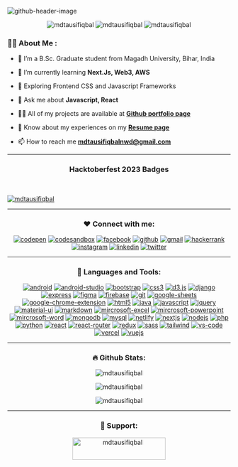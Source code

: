 ![github-header-image](https://github.com/mdtausifiqbal/mdtausifiqbal/assets/33699526/1bc1a68e-54b1-4ca6-87ac-7c702772b167)

<section id="badges">
  <p align="center">
    <img src="https://img.shields.io/badge/Made%20with-Markdown-1f425f.svg" alt="mdtausifiqbal" />
    <img src="https://komarev.com/ghpvc/?username=mdtausifiqbal&label=Profile%20views&color=0e75b6&style=flat" alt="mdtausifiqbal" />
    <img src="https://img.shields.io/github/followers/mdtausifiqbal.svg?style=social&label=Follow&maxAge=2592000" alt="mdtausifiqbal" />
  </p>
</section>

<section id="about-me">
  <h3 align="left">👨‍💻 About Me :</h3>

  - 📌 I’m a B.Sc. Graduate student from Magadh University, Bihar, India

  - 🌱 I’m currently learning **Next.Js, Web3, AWS**

  - 🧡 Exploring Frontend CSS and Javascript Frameworks

  - 💬 Ask me about **Javascript, React**

  - 👨‍💻 All of my projects are available at [**Github portfolio page**](https://mdtausifiqbal.github.io/)

  - 📄 Know about my experiences on my [**Resume page**](https://mdtausifiqbal.github.io/resume/)

  - 📫 How to reach me **mdtausifiqbalnwd@gmail.com**
</section>

<hr/>

<section id="hacktoberfest">
  <h3 align="center">Hacktoberfest 2023 Badges</h3>
  <br/>
  <p><a href="https://holopin.io/@mdtausifiqbal" target="_blank"><img src="https://holopin.me/mdtausifiqbal" alt="mdtausifiqbal"/></a></p>
</section>

<hr/>

<section id="connect">
  <h3 align="center">❤ Connect with me:</h3>
  <p align="center">
    <a href="https://codepen.io/mdtausifiqbal" target="_blank"><img src="https://img.shields.io/badge/Codepen-000000?style=for-the-badge&logo=codepen&logoColor=white" alt="codepen" /></a>
    <a href="https://codesandbox.io/u/mdtausifiqbal" target="_blank"><img src="https://img.shields.io/badge/Codesandbox-000000?style=for-the-badge&logo=CodeSandbox&logoColor=white" alt="codesandbox" /></a>
    <a href="https://fb.com/mdtausifiqbal.dev" target="_blank"><img src="https://img.shields.io/badge/Facebook-1877F2?style=for-the-badge&logo=facebook&logoColor=white" alt="facebook"/></a>
    <a href="https://github.com/mdtausifiqbal" target="_blank"><img src="https://img.shields.io/badge/GitHub-100000?style=for-the-badge&logo=github&logoColor=white" alt="github" /></a>
    <a href="mailto:mdtausifiqbalnwd@gmail.com" target="_blank"><img src="https://img.shields.io/badge/Gmail-D14836?style=for-the-badge&logo=gmail&logoColor=white" alt="gmail"/></a>
    <a href="https://www.hackerrank.com/mdtausifiqbalnwd" target="_blank"><img src="https://img.shields.io/badge/-Hackerrank-2EC866?style=for-the-badge&logo=HackerRank&logoColor=white" alt="hackerrank" /></a>
    <a href="https://instagram.com/mdtausifiqbal.dev" target="_blank"><img src="https://img.shields.io/badge/Instagram-E4405F?style=for-the-badge&logo=instagram&logoColor=white" alt="instagram"/></a>
    <a href="https://linkedin.com/in/mdtausifiqbal" target="_blank"><img src="https://img.shields.io/badge/LinkedIn-0077B5?style=for-the-badge&logo=linkedin&logoColor=white" alt="linkedin"/></a>
    <a href="https://twitter.com/mdtausifiqbal5" target="_blank"><img src="https://img.shields.io/badge/Twitter-1DA1F2?style=for-the-badge&logo=twitter&logoColor=white" alt="twitter"/></a>
  </p>
</section>

<hr/>

<section id="tech">
  <h3 align="center">🚀 Languages and Tools:</h3>
  <p align="center">
    <a href="https://developer.android.com" target="_blank" rel="noreferrer"><img src="https://img.shields.io/badge/Android-3DDC84?style=for-the-badge&logo=android&logoColor=white" alt="android"/></a>
    <a href="https://developer.android.com" target="_blank" rel="noreferrer"><img src="https://img.shields.io/badge/Android_Studio-3DDC84?style=for-the-badge&logo=android-studio&logoColor=white" alt="android-studio"/></a>
    <a href="https://getbootstrap.com" target="_blank" rel="noreferrer"><img src="https://img.shields.io/badge/Bootstrap-563D7C?style=for-the-badge&logo=bootstrap&logoColor=white" alt="bootstrap"/></a>
    <a href="https://www.w3schools.com/css/" target="_blank" rel="noreferrer"><img src="https://img.shields.io/badge/CSS-2965f1?&style=for-the-badge&logo=css3&logoColor=white" alt="css3"/></a>
    <a href="https://d3js.org/" target="_blank" rel="noreferrer"><img src="https://img.shields.io/badge/D3.js-F57F4F?style=for-the-badge&logo=d3.js&logoColor=white" alt="d3.js"/></a>
    <a href="https://www.djangoproject.com/" target="_blank" rel="noreferrer"><img src="https://img.shields.io/badge/Django-092E20?style=for-the-badge&logo=django&logoColor=white" alt="django"/></a>
    <a href="https://expressjs.com" target="_blank" rel="noreferrer"><img src="https://img.shields.io/badge/Express.js-404D59?style=for-the-badge&logo=express&logoColor=white" alt="express"/></a>
    <a href="https://www.figma.com/" target="_blank" rel="noreferrer"><img src="https://img.shields.io/badge/Figma-F24E1E?style=for-the-badge&logo=figma&logoColor=white" alt="figma"/></a>
    <a href="https://firebase.google.com/" target="_blank" rel="noreferrer"><img src="https://img.shields.io/badge/Firebase-F5820D?style=for-the-badge&logo=firebase&logoColor=white" alt="firebase"/></a>
    <a href="https://git-scm.com/" target="_blank" rel="noreferrer"><img src="https://img.shields.io/badge/Git-E44C30?style=for-the-badge&logo=git&logoColor=white" alt="git"/></a>
    <a href="https://sheets.google.com/" target="_blank" rel="noreferrer"><img src="https://img.shields.io/badge/Google%20Sheets-34A853?style=for-the-badge&logo=google-sheets&logoColor=white" alt="google-sheets"/></a>
    <a href="https://developer.chrome.com/docs/extensions/mv3/" target="_blank" rel="noreferrer"><img src="https://img.shields.io/badge/Google_chrome-4285F4?style=for-the-badge&logo=Google-chrome&logoColor=white" alt="google-chrome-extension"/></a>
    <a href="https://www.w3.org/html/" target="_blank" rel="noreferrer"><img src="https://img.shields.io/badge/HTML-F5820D?style=for-the-badge&logo=html5&logoColor=white" alt="html5"/></a>
    <a href="https://www.java.com" target="_blank" rel="noreferrer"><img src="https://img.shields.io/badge/Java-FF0000?style=for-the-badge&logo=openjdk&logoColor=white" alt="java"/></a>
    <a href="https://developer.mozilla.org/en-US/docs/Web/JavaScript" target="_blank" rel="noreferrer"><img src="https://img.shields.io/badge/JavaScript-323330?style=for-the-badge&logo=javascript&logoColor=F7DF1E" alt="javascript"/></a>
    <a href="https://jquery.com/" target="_blank" rel="noreferrer"><img src="https://img.shields.io/badge/jQuery-0769AD?style=for-the-badge&logo=jquery&logoColor=white" alt="jquery"/></a>
    <a href="https://mui.com/" target="_blank" rel="noreferrer"><img src="https://img.shields.io/badge/Material--UI-0081CB?style=for-the-badge&logo=mui&logoColor=white" alt="material-ui"></a>
    <a href="https://www.markdownguide.org/" target="_blank" rel="noreferrer"><img src="https://img.shields.io/badge/Markdown-000000?style=for-the-badge&logo=markdown&logoColor=white" alt="markdown"></a>
    <a href="https://www.microsoft.com/en-in/microsoft-365/excel" target="_blank" rel="noreferrer"><img src="https://img.shields.io/badge/Microsoft_Excel-217346?style=for-the-badge&logo=microsoft-excel&logoColor=white" alt="mircrosoft-excel"></a>
    <a href="https://www.microsoft.com/en-in/microsoft-365/powerpoint" target="_blank" rel="noreferrer"><img src="https://img.shields.io/badge/Microsoft_PowerPoint-B7472A?style=for-the-badge&logo=microsoft-powerpoint&logoColor=white" alt="mircrosoft-powerpoint"></a>
    <a href="https://www.microsoft.com/en-in/microsoft-365/word" target="_blank" rel="noreferrer"><img src="https://img.shields.io/badge/Microsoft_Word-2B579A?style=for-the-badge&logo=microsoft-word&logoColor=white" alt="mircrosoft-word"></a>
    <a href="https://www.mongodb.com/" target="_blank" rel="noreferrer"><img src="https://img.shields.io/badge/MongoDB-4EA94B?style=for-the-badge&logo=mongodb&logoColor=white" alt="mongodb"></a>
    <a href="https://www.mysql.com/" target="_blank" rel="noreferrer"><img src="https://img.shields.io/badge/MySQL-005C84?style=for-the-badge&logo=mysql&logoColor=white" alt="mysql"></a>
    <a href="https://www.netlify.com/" target="_blank" rel="noreferrer"><img src="https://img.shields.io/badge/Netlify-00C7B7?style=for-the-badge&logo=netlify&logoColor=white" alt="netlify"></a>
    <a href="https://nextjs.org/" target="_blank" rel="noreferrer"><img src="https://img.shields.io/badge/Next.js-000000?style=for-the-badge&logo=next.js&logoColor=white" alt="nextjs"></a>
    <a href="https://nodejs.org" target="_blank" rel="noreferrer"><img src="https://img.shields.io/badge/Node.js-43853D?style=for-the-badge&logo=node.js&logoColor=white" alt="nodejs"></a>
    <a href="https://www.php.net" target="_blank" rel="noreferrer"><img src="https://img.shields.io/badge/PHP-777BB4?style=for-the-badge&logo=php&logoColor=white" alt="php"></a>
    <a href="https://www.python.org" target="_blank" rel="noreferrer"><img src="https://img.shields.io/badge/Python-3776AB?style=for-the-badge&logo=python&logoColor=white" alt="python"></a>
    <a href="https://reactjs.org/" target="_blank" rel="noreferrer"><img src="https://img.shields.io/badge/React-20232A?style=for-the-badge&logo=react&logoColor=61DAFB" alt="react"></a>
    <a href="https://reactrouter.com/" target="_blank" rel="noreferrer"><img src="https://img.shields.io/badge/React_Router-CA4245?style=for-the-badge&logo=react-router&logoColor=white" alt="react-router"></a>
    <a href="https://redux.js.org" target="_blank" rel="noreferrer"><img src="https://img.shields.io/badge/Redux-593D88?style=for-the-badge&logo=redux&logoColor=white" alt="redux"></a>
    <a href="https://sass-lang.com" target="_blank" rel="noreferrer"><img src="https://img.shields.io/badge/Sass-CC6699?style=for-the-badge&logo=sass&logoColor=white" alt="sass"></a>
    <a href="https://tailwindcss.com/" target="_blank" rel="noreferrer"><img src="https://img.shields.io/badge/Tailwind_CSS-38B2AC?style=for-the-badge&logo=tailwind-css&logoColor=white" alt="tailwind"></a>
    <a href="https://code.visualstudio.com/" target="_blank" rel="noreferrer"><img src="https://img.shields.io/badge/Visual_Studio_Code-0078D4?style=for-the-badge&logo=visual%20studio%20code&logoColor=white" alt="vs-code"></a>
    <a href="https://vercel.com/" target="_blank" rel="noreferrer"><img src="https://img.shields.io/badge/Vercel-000000?style=for-the-badge&logo=vercel&logoColor=white" alt="vercel"></a>
    <a href="https://vuejs.org/" target="_blank" rel="noreferrer"><img src="https://img.shields.io/badge/Vue.js-35495E?style=for-the-badge&logo=vue.js&logoColor=4FC08D" alt="vuejs"></a>
  </p>
</section>

<hr/>

<section id="stats" align="center">
  <h3 align="center">🔥 Github Stats:</h3>
  <p><img align="center" src="https://github-readme-stats.vercel.app/api/top-langs?username=mdtausifiqbal&show_icons=true&locale=en&layout=compact" alt="mdtausifiqbal" /></p>
  <p><img align="center" src="https://github-readme-stats.vercel.app/api?username=mdtausifiqbal&show_icons=true&locale=en" alt="mdtausifiqbal" /></p>
  <p><img align="center" src="https://github-readme-streak-stats.herokuapp.com/?user=mdtausifiqbal&" alt="mdtausifiqbal" /></p>
</section>

<hr/>

<section id="support">
  <h3 align="center">💙 Support:</h3>
  <p align="center"><a href="https://www.buymeacoffee.com/mdtausifiqbal"><img align="center" src="https://cdn.buymeacoffee.com/buttons/v2/default-yellow.png" height="50" width="210" alt="mdtausifiqbal" /></a></p>
</section>